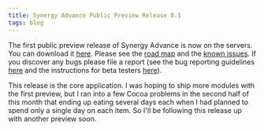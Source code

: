 ```yaml
---
title: Synergy Advance Public Preview Release 0.1
tags: blog
---
```


The first public preview release of Synergy Advance is now on the servers. You can download it [here](http://wincent.dev/a/products/synergy-advance/download/). Please see the [road map](http://wincent.dev/a/products/synergy-advance/road-map/) and the [known issues](http://wincent.dev/a/products/synergy-advance/known-issues/). If you discover any bugs please file a report (see the bug reporting guidelines [here](http://wincent.dev/a/knowledge-base/archives/2004/11/how_to_file_a_g.php) and the instructions for beta testers [here](http://wincent.dev/a/knowledge-base/archives/2005/04/information_for.php)).

This release is the core application. I was hoping to ship more modules with the first preview, but I ran into a few Cocoa problems in the second half of this month that ending up eating several days each when I had planned to spend only a single day on each item. So I'll be following this release up with another preview soon.
